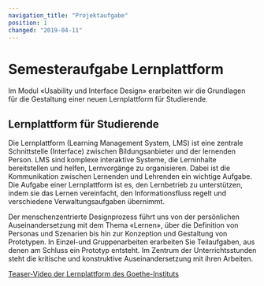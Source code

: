 ```yaml
---
navigation_title: "Projektaufgabe"
position: 1
changed: "2019-04-11"
---
```


# Semesteraufgabe Lernplattform

Im Modul «Usability und Interface Design» erarbeiten wir die Grundlagen für die
Gestaltung einer neuen Lernplattform für Studierende.

## Lernplattform für Studierende
Die Lernplattform (Learning Management System, LMS) ist eine zentrale Schnittstelle (Interface) zwischen
Bildungsanbieter und der lernenden Person. LMS sind komplexe interaktive
Systeme, die Lerninhalte bereitstellen und helfen, Lernvorgänge zu organisieren.
Dabei ist die Kommunikation zwischen Lernenden und Lehrenden ein wichtige
Aufgabe. Die Aufgabe einer Lernplattform ist es, den Lernbetrieb zu unterstützen,
indem sie das Lernen vereinfacht, den Informationsfluss regelt und verschiedene
Verwaltungsaufgaben übernimmt.

Der menschenzentrierte
Designprozess führt uns von der persönlichen Auseinandersetzung mit dem Thema
«Lernen», über die Definition von Personas und Szenarien bis hin zur Konzeption
und Gestaltung von Prototypen. In Einzel-und Gruppenarbeiten erarbeiten Sie
Teilaufgaben, aus denen am Schluss ein Prototyp entsteht. Im Zentrum der
Unterrichtsstunden steht die kritische und konstruktive Auseinandersetzung mit
ihren Arbeiten.

[Teaser-Video der Lernplattform des Goethe-Instituts](https://www.youtube.com/watch?v=hSasCHmmRGU)

